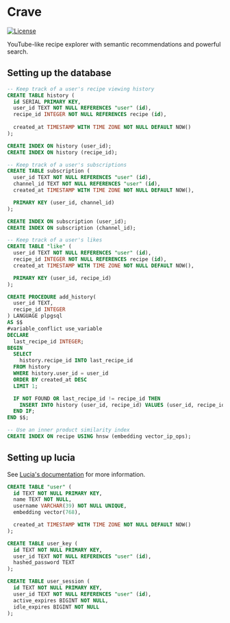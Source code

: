 # Crave

[![License](https://img.shields.io/github/license/matteopolak/crave.svg)](https://github.com/matteopolak/crave/blob/main/LICENSE)

YouTube-like recipe explorer with semantic recommendations and powerful search.

## Setting up the database

```sql
-- Keep track of a user's recipe viewing history
CREATE TABLE history (
  id SERIAL PRIMARY KEY,
  user_id TEXT NOT NULL REFERENCES "user" (id),
  recipe_id INTEGER NOT NULL REFERENCES recipe (id),
 
  created_at TIMESTAMP WITH TIME ZONE NOT NULL DEFAULT NOW()
);

CREATE INDEX ON history (user_id);
CREATE INDEX ON history (recipe_id);

-- Keep track of a user's subscriptions
CREATE TABLE subscription (
  user_id TEXT NOT NULL REFERENCES "user" (id),
  channel_id TEXT NOT NULL REFERENCES "user" (id),
  created_at TIMESTAMP WITH TIME ZONE NOT NULL DEFAULT NOW(),

  PRIMARY KEY (user_id, channel_id)
);

CREATE INDEX ON subscription (user_id);
CREATE INDEX ON subscription (channel_id);

-- Keep track of a user's likes
CREATE TABLE "like" (
  user_id TEXT NOT NULL REFERENCES "user" (id),
  recipe_id INTEGER NOT NULL REFERENCES recipe (id),
  created_at TIMESTAMP WITH TIME ZONE NOT NULL DEFAULT NOW(),

  PRIMARY KEY (user_id, recipe_id)
);

CREATE PROCEDURE add_history(
  user_id TEXT,
  recipe_id INTEGER
) LANGUAGE plpgsql
AS $$
#variable_conflict use_variable
DECLARE
  last_recipe_id INTEGER;
BEGIN
  SELECT
    history.recipe_id INTO last_recipe_id
  FROM history
  WHERE history.user_id = user_id
  ORDER BY created_at DESC
  LIMIT 1;

  IF NOT FOUND OR last_recipe_id != recipe_id THEN
    INSERT INTO history (user_id, recipe_id) VALUES (user_id, recipe_id);
  END IF;
END $$;

-- Use an inner product similarity index
CREATE INDEX ON recipe USING hnsw (embedding vector_ip_ops);
```

## Setting up lucia

See [Lucia's documentation](https://lucia-auth.com/database-adapters/pg/) for more information.

```sql
CREATE TABLE "user" (
  id TEXT NOT NULL PRIMARY KEY,
  name TEXT NOT NULL,
  username VARCHAR(39) NOT NULL UNIQUE,
  embedding vector(768),

  created_at TIMESTAMP WITH TIME ZONE NOT NULL DEFAULT NOW()
);

CREATE TABLE user_key (
  id TEXT NOT NULL PRIMARY KEY,
  user_id TEXT NOT NULL REFERENCES "user" (id),
  hashed_password TEXT
);

CREATE TABLE user_session (
  id TEXT NOT NULL PRIMARY KEY,
  user_id TEXT NOT NULL REFERENCES "user" (id),
  active_expires BIGINT NOT NULL,
  idle_expires BIGINT NOT NULL
);
```
